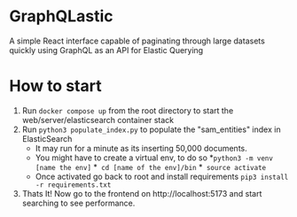 # GraphQLastic
A simple React interface capable of paginating through large datasets quickly using GraphQL as an API for Elastic Querying

# How to start
1. Run ```docker compose up``` from the root directory to start the web/server/elasticsearch container stack
2. Run ```python3 populate_index.py``` to populate the "sam_entities" index in ElasticSearch
    - It may run for a minute as its inserting 50,000 documents.
    - You might have to create a virtual env, to do so
        *```python3 -m venv [name the env]```
        *``` cd [name of the env]/bin```
        *``` source activate```
    - Once activated go back to root and install requirements
        ```pip3 install -r requirements.txt```
3. Thats It! Now go to the frontend on http://localhost:5173 and start searching to see performance. 
